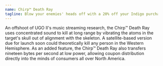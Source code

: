 ```yaml
---
name: Chirp™ Death Ray
tagline: Blow your enemies' heads off with a 20% off your Indigo purchase coupon.
---
```


An offshoot of UGO II's music streaming research, the Chirp™ Death Ray uses concentrated sound to kill at long range by vibrating the atoms in the target's skull out of alignment with the skeleton. A satellite-based version due for launch soon could theoretically kill any person in the Western Hemisphere. As an added feature, the Chirp™ Death Ray also transfers nineteen bytes per second at low power, allowing coupon distribution directly into the minds of consumers all over North America.

